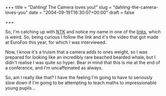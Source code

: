 +++
title = "Dahling! The Camera loves you!"
slug = "dahling-the-camera-loves-you"
date = "2004-09-19T16:30:07+00:00"
draft = false

+++

So, I'm catching up with [NTK](http://www.ntk.net/) and notice my name in one of the [links](http://qwer.org/preferthetermalphaspazzos.html), which is weird. So, being curious I follow the link and it's the video that got made at EuroFoo this year, for which I was interviewed.

Now, I know it's a truism that a camera adds to ones weight, so I was prepared for looking like an incredibly rare beached bearded whale, but I didn't realise I was quite so hyper. Bear in mind that this is me at the end of a conference, and I'm uncaffeinated as always.

So, am I really like that? I have the feeling I'm going to have to seriously slow down if I'm going to be attempting to teach maths to impressionable young pupils...

